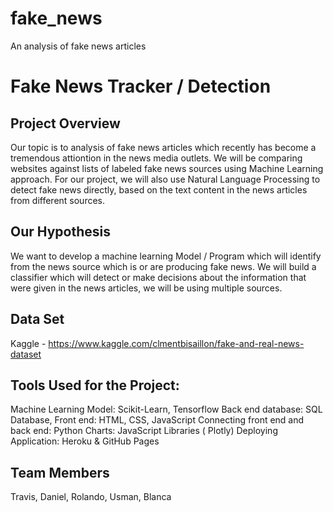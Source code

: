 # fake_news
An analysis of fake news articles


# Fake News Tracker / Detection

## Project Overview
Our topic is to analysis of fake news articles which recently has become a tremendous attiontion in 
the news media outlets.  We will be comparing websites against lists of labeled fake news 
sources using Machine Learning approach.  For our project, we will also use Natural Language
Processing to detect fake news directly, based on the text content in the news articles from different
sources.


## Our Hypothesis 
We want to develop a machine learning Model / Program which will identify from the news source which is or 
are producing fake news.  We will build a classifier which will detect or make decisions about the 
information that were given in the news articles, we will be using multiple sources.


## Data Set
Kaggle - https://www.kaggle.com/clmentbisaillon/fake-and-real-news-dataset


## Tools Used for the Project:
Machine Learning Model:  Scikit-Learn, Tensorflow
Back end database: SQL Database,
Front end: HTML, CSS, JavaScript
Connecting front end and back end: Python
Charts: JavaScript Libraries ( Plotly)
Deploying Application: Heroku & GitHub Pages


## Team Members
Travis, Daniel, Rolando, Usman, Blanca